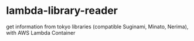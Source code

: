 # lambda-library-reader
get information from tokyo libraries (compatible Suginami, Minato, Nerima), with AWS Lambda Container
